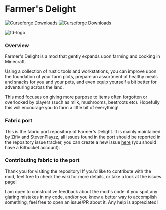 # Farmer's Delight

[![Curseforge Downloads](https://cf.way2muchnoise.eu/full_farmers-delight_downloads.svg)](https://www.curseforge.com/minecraft/mc-mods/farmers-delight) [![Curseforge Downloads](https://img.shields.io/discord/734511833947439156?color=brightgreen&label=Discord)](https://discord.gg/eFsz5SK)

![fd-logo](https://imgur.com/mb6WGvE.png)

### Overview

Farmer's Delight is a mod that gently expands upon farming and cooking in Minecraft.

Using a collection of rustic tools and workstations, you can improve upon the foundation of your farm plots, prepare an assortment of healthy meals and snacks for you and your pets, and even equip yourself a bit better for adventuring across the land.

This mod focuses on giving more purpose to items often forgotten or overlooked by players (such as milk, mushrooms, beetroots etc). Hopefully this will encourage you to farm a little bit of everything!

### Fabric port

This is the fabric port repository of Farmer's Delight. It is mainly maintained by Zifiv and StevenPlayzz, all issues found in the port should be reported in the repository issue tracker, you can create a new issue [here](https://bitbucket.org/n-horyzon/farmers-delight-fabric/issues/new) (you should have a Bitbucket account).

### Contributing fabric to the port

Thank you for visiting the repository! If you'd like to contribute with the mod, feel free to check the wiki for more details, or take a look at the issues page!

I am open to constructive feedback about the mod's code: if you spot any glaring mistakes in my code, and/or you know a better way to accomplish something, feel free to open an issue/PR about it. Any help is appreciated!